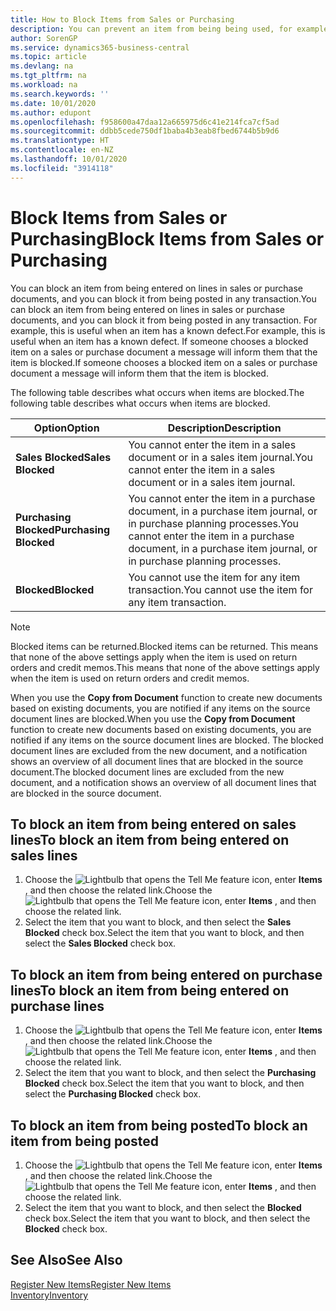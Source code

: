 ```yaml
---
title: How to Block Items from Sales or Purchasing
description: You can prevent an item from being being used, for example, on sales or purchase documents.
author: SorenGP
ms.service: dynamics365-business-central
ms.topic: article
ms.devlang: na
ms.tgt_pltfrm: na
ms.workload: na
ms.search.keywords: ''
ms.date: 10/01/2020
ms.author: edupont
ms.openlocfilehash: f958600a47daa12a665975d6c41e214fca7cf5ad
ms.sourcegitcommit: ddbb5cede750df1baba4b3eab8fbed6744b5b9d6
ms.translationtype: HT
ms.contentlocale: en-NZ
ms.lasthandoff: 10/01/2020
ms.locfileid: "3914118"
---
```

# <a name="block-items-from-sales-or-purchasing"></a><span data-ttu-id="4431b-103">Block Items from Sales or Purchasing</span><span class="sxs-lookup"><span data-stu-id="4431b-103">Block Items from Sales or Purchasing</span></span>
<span data-ttu-id="4431b-104">You can block an item from being entered on lines in sales or purchase documents, and you can block it from being posted in any transaction.</span><span class="sxs-lookup"><span data-stu-id="4431b-104">You can block an item from being entered on lines in sales or purchase documents, and you can block it from being posted in any transaction.</span></span> <span data-ttu-id="4431b-105">For example, this is useful when an item has a known defect.</span><span class="sxs-lookup"><span data-stu-id="4431b-105">For example, this is useful when an item has a known defect.</span></span> <span data-ttu-id="4431b-106">If someone chooses a blocked item on a sales or purchase document a message will inform them that the item is blocked.</span><span class="sxs-lookup"><span data-stu-id="4431b-106">If someone chooses a blocked item on a sales or purchase document a message will inform them that the item is blocked.</span></span>

<span data-ttu-id="4431b-107">The following table describes what occurs when items are blocked.</span><span class="sxs-lookup"><span data-stu-id="4431b-107">The following table describes what occurs when items are blocked.</span></span>  

|<span data-ttu-id="4431b-108">Option</span><span class="sxs-lookup"><span data-stu-id="4431b-108">Option</span></span>|<span data-ttu-id="4431b-109">Description</span><span class="sxs-lookup"><span data-stu-id="4431b-109">Description</span></span>|  
|--------------------|------------|  
|<span data-ttu-id="4431b-110">**Sales Blocked**</span><span class="sxs-lookup"><span data-stu-id="4431b-110">**Sales Blocked**</span></span>|<span data-ttu-id="4431b-111">You cannot enter the item in a sales document or in a sales item journal.</span><span class="sxs-lookup"><span data-stu-id="4431b-111">You cannot enter the item in a sales document or in a sales item journal.</span></span>|  
|<span data-ttu-id="4431b-112">**Purchasing Blocked**</span><span class="sxs-lookup"><span data-stu-id="4431b-112">**Purchasing Blocked**</span></span>|<span data-ttu-id="4431b-113">You cannot enter the item in a purchase document, in a purchase item journal, or in purchase planning processes.</span><span class="sxs-lookup"><span data-stu-id="4431b-113">You cannot enter the item in a purchase document, in a purchase item journal, or in purchase planning processes.</span></span>|  
|<span data-ttu-id="4431b-114">**Blocked**</span><span class="sxs-lookup"><span data-stu-id="4431b-114">**Blocked**</span></span>|<span data-ttu-id="4431b-115">You cannot use the item for any item transaction.</span><span class="sxs-lookup"><span data-stu-id="4431b-115">You cannot use the item for any item transaction.</span></span>|  

> [!NOTE]
> <span data-ttu-id="4431b-116">Blocked items can be returned.</span><span class="sxs-lookup"><span data-stu-id="4431b-116">Blocked items can be returned.</span></span> <span data-ttu-id="4431b-117">This means that none of the above settings apply when the item is used on return orders and credit memos.</span><span class="sxs-lookup"><span data-stu-id="4431b-117">This means that none of the above settings apply when the item is used on return orders and credit memos.</span></span>

<span data-ttu-id="4431b-118">When you use the **Copy from Document** function to create new documents based on existing documents, you are notified if any items on the source document lines are blocked.</span><span class="sxs-lookup"><span data-stu-id="4431b-118">When you use the **Copy from Document** function to create new documents based on existing documents, you are notified if any items on the source document lines are blocked.</span></span> <span data-ttu-id="4431b-119">The blocked document lines are excluded from the new document, and a notification shows an overview of all document lines that are blocked in the source document.</span><span class="sxs-lookup"><span data-stu-id="4431b-119">The blocked document lines are excluded from the new document, and a notification shows an overview of all document lines that are blocked in the source document.</span></span>

## <a name="to-block-an-item-from-being-entered-on-sales-lines"></a><span data-ttu-id="4431b-120">To block an item from being entered on sales lines</span><span class="sxs-lookup"><span data-stu-id="4431b-120">To block an item from being entered on sales lines</span></span>  
1.  <span data-ttu-id="4431b-121">Choose the ![Lightbulb that opens the Tell Me feature](media/ui-search/search_small.png "Tell me what you want to do") icon, enter **Items** , and then choose the related link.</span><span class="sxs-lookup"><span data-stu-id="4431b-121">Choose the ![Lightbulb that opens the Tell Me feature](media/ui-search/search_small.png "Tell me what you want to do") icon, enter **Items** , and then choose the related link.</span></span>  
2.  <span data-ttu-id="4431b-122">Select the item that you want to block, and then select the **Sales Blocked** check box.</span><span class="sxs-lookup"><span data-stu-id="4431b-122">Select the item that you want to block, and then select the **Sales Blocked** check box.</span></span>  

## <a name="to-block-an-item-from-being-entered-on-purchase-lines"></a><span data-ttu-id="4431b-123">To block an item from being entered on purchase lines</span><span class="sxs-lookup"><span data-stu-id="4431b-123">To block an item from being entered on purchase lines</span></span>  
1.  <span data-ttu-id="4431b-124">Choose the ![Lightbulb that opens the Tell Me feature](media/ui-search/search_small.png "Tell me what you want to do") icon, enter **Items** , and then choose the related link.</span><span class="sxs-lookup"><span data-stu-id="4431b-124">Choose the ![Lightbulb that opens the Tell Me feature](media/ui-search/search_small.png "Tell me what you want to do") icon, enter **Items** , and then choose the related link.</span></span>  
2.  <span data-ttu-id="4431b-125">Select the item that you want to block, and then select the **Purchasing Blocked** check box.</span><span class="sxs-lookup"><span data-stu-id="4431b-125">Select the item that you want to block, and then select the **Purchasing Blocked** check box.</span></span>  

## <a name="to-block-an-item-from-being-posted"></a><span data-ttu-id="4431b-126">To block an item from being posted</span><span class="sxs-lookup"><span data-stu-id="4431b-126">To block an item from being posted</span></span>
1. <span data-ttu-id="4431b-127">Choose the ![Lightbulb that opens the Tell Me feature](media/ui-search/search_small.png "Tell me what you want to do") icon, enter **Items** , and then choose the related link.</span><span class="sxs-lookup"><span data-stu-id="4431b-127">Choose the ![Lightbulb that opens the Tell Me feature](media/ui-search/search_small.png "Tell me what you want to do") icon, enter **Items** , and then choose the related link.</span></span>
2. <span data-ttu-id="4431b-128">Select the item that you want to block, and then select the **Blocked** check box.</span><span class="sxs-lookup"><span data-stu-id="4431b-128">Select the item that you want to block, and then select the **Blocked** check box.</span></span>

## <a name="see-also"></a><span data-ttu-id="4431b-129">See Also</span><span class="sxs-lookup"><span data-stu-id="4431b-129">See Also</span></span>  
[<span data-ttu-id="4431b-130">Register New Items</span><span class="sxs-lookup"><span data-stu-id="4431b-130">Register New Items</span></span>](inventory-how-register-new-items.md)  
[<span data-ttu-id="4431b-131">Inventory</span><span class="sxs-lookup"><span data-stu-id="4431b-131">Inventory</span></span>](inventory-manage-inventory.md)  
